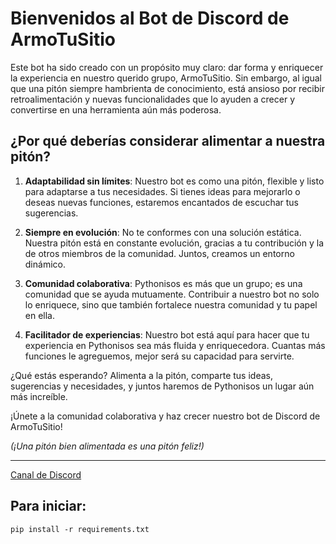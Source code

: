 # Bienvenidos al Bot de Discord de ArmoTuSitio

Este bot ha sido creado con un propósito muy claro: dar forma y enriquecer la experiencia en nuestro querido grupo, ArmoTuSitio. Sin embargo, al igual que una pitón siempre hambrienta de conocimiento, está ansioso por recibir retroalimentación y nuevas funcionalidades que lo ayuden a crecer y convertirse en una herramienta aún más poderosa.

## ¿Por qué deberías considerar alimentar a nuestra pitón?

1. **Adaptabilidad sin límites**: Nuestro bot es como una pitón, flexible y listo para adaptarse a tus necesidades. Si tienes ideas para mejorarlo o deseas nuevas funciones, estaremos encantados de escuchar tus sugerencias.

2. **Siempre en evolución**: No te conformes con una solución estática. Nuestra pitón está en constante evolución, gracias a tu contribución y la de otros miembros de la comunidad. Juntos, creamos un entorno dinámico.

3. **Comunidad colaborativa**: Pythonisos es más que un grupo; es una comunidad que se ayuda mutuamente. Contribuir a nuestro bot no solo lo enriquece, sino que también fortalece nuestra comunidad y tu papel en ella.

4. **Facilitador de experiencias**: Nuestro bot está aquí para hacer que tu experiencia en Pythonisos sea más fluida y enriquecedora. Cuantas más funciones le agreguemos, mejor será su capacidad para servirte.

¿Qué estás esperando? Alimenta a la pitón, comparte tus ideas, sugerencias y necesidades, y juntos haremos de Pythonisos un lugar aún más increíble.

¡Únete a la comunidad colaborativa y haz crecer nuestro bot de Discord de ArmoTuSitio!

 *(¡Una pitón bien alimentada es una pitón feliz!)*


----


[Canal de Discord](https://discord.gg/NdE3jYnf)

## Para iniciar:
```
pip install -r requirements.txt
```
